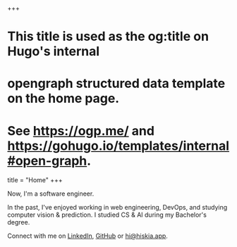 +++
# This title is used as the og:title on Hugo's internal
# opengraph structured data template on the home page.
# See https://ogp.me/ and https://gohugo.io/templates/internal#open-graph.
title = "Home"
+++

Now, I'm a software engineer.

In the past, I've enjoyed working in web engineering, DevOps, and studying computer vision & prediction. I studied CS & AI during my Bachelor's degree.

Connect with me on [LinkedIn](https://linkedin.com/in/hiskiapp), [GitHub](https://github.com/hiskiapp) or [hi@hiskia.app](mailto:hi@hiskia.app).
